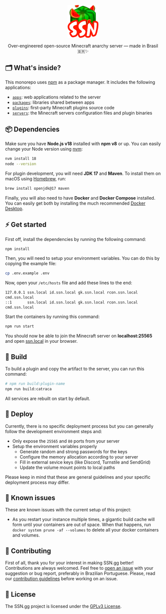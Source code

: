 <p align="center">
  <img src="./packages/ssnkit/assets/img/ssn-icon.png" width="100" />
</p>

<p align="center">
  Over-engineered open-source Minecraft anarchy server — made in Brasil 🇧🇷✨
</p>

## 🗂 What's inside?

This monorepo uses [npm](https://www.npmjs.com/) as a package manager. It includes the following applications:

- [`apps`](./apps): web applications related to the server
- [`packages`](./packages): libraries shared between apps
- [`plugins`](./plugins): first-party Minecraft plugins source code
- [`servers`](./servers): the Minecraft servers configuration files and plugin binaries

## 📦 Dependencies

Make sure you have **Node.js v18** installed with **npm v8** or up. You can easily change your Node version using [nvm](https://github.com/nvm-sh/nvm):

```bash
nvm install 18
node --version
```

For plugin development, you will need **JDK 17** and **Maven**. To install them on macOS using [Homebrew](https://brew.sh), run:

```bash
brew install openjdk@17 maven
```

Finally, you will also need to have **Docker** and **Docker Compose** installed. You can easily get both by installing the much recommended [Docker Desktop](https://www.docker.com/products/docker-desktop).

## ⚡️ Get started

First off, install the dependencies by running the following command:

```bash
npm install
```

Then, you will need to setup your environment variables. You can do this by copying the example file:

```bash
cp .env.example .env
```

Now, open your `/etc/hosts` file and add these lines to the end:

```
127.0.0.1 ssn.local id.ssn.local gk.ssn.local rcon.ssn.local cmd.ssn.local
::1       ssn.local id.ssn.local gk.ssn.local rcon.ssn.local cmd.ssn.local
```

Start the containers by running this command:

```bash
npm run start
```

You should now be able to join the Minecraft server on **localhost:25565** and open [ssn.local](http://ssn.local) in your browser.

## 🧰 Build

To build a plugin and copy the artifact to the server, you can run this command:

```bash
# npm run build:plugin-name
npm run build:catraca
```

All services are rebuilt on start by default.

## 🚀 Deploy

Currently, there is no specific deployment process but you can generally follow the development environment steps and:

- Only expose the `25565` and `80` ports from your server
- Setup the environment variables properly
  - Generate random and strong passwords for the keys
  - Configure the memory allocation according to your server
  - Fill in external sevice keys (like Discord, Turnstile and SendGrid)
  - Update the volume mount points to local paths

Please keep in mind that these are general guidelines and your specific deployment process may differ.

## 🤒 Known issues

These are known issues with the current setup of this project:

- As you restart your instance multiple times, a gigantic build cache will form until your containers are out of space. When that happens, run `docker system prune -af --volumes` to delete all your docker containers and volumes.

## 🤝 Contributing

First of all, thank you for your interest in making SSN.gg better! Contributions are always welcomed. Feel free to [open an issue](https://github.com/doceazedo/ssn/issues) with your suggestion or bug report, preferably in Brazilian Portuguese. Please, read our [contribution guidelines](CONTRIBUTING.md) before working on an issue.

## 📝 License

The SSN.gg project is licensed under the [GPLv3 License](LICENSE).
